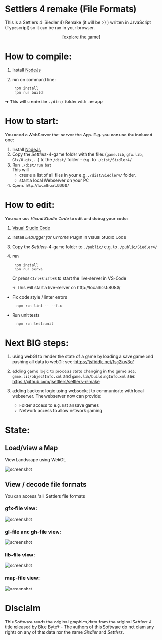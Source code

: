 # Settlers 4 remake (File Formats)
This is a Settlers 4 (Siedler 4) Remake (it will be :-) ) written in JavaScript (Typescript) so 
  it can be run in your browser.
  
<p style="text-align:center" align="center">
<a href="https://settlers.hmilch.net/">[explore the game]</a>
</p>


# How to compile:
1. Install [NodeJs](https://nodejs.org/)
2. run on command line:

        npm install
        npm run build


➜ This will create the `./dist/` folder with the app.


# How to start:
You need a WebServer that serves the App. E.g. you can use the included one:
1. Install [NodeJs](https://nodejs.org/)
2. Copy the *Settlers-4*-game folder with the files (`game.lib`, `gfx.lib`, `Gfx/0.gfx`, ...) to the `/dist/` folder - e.g. to `./dist/Siedler4/`
3. Run `./dist/run.bat` \
   This will: 
   * create a list of all files in your e.g. `./dist/Siedler4/` folder.
   * start a local Webserver on your PC
4. Open: http://localhost:8888/


# How to edit:
You can use *Visual Studio Code* to edit and debug your code:
1. [Visual Studio Code](https://code.visualstudio.com/)
2. Install *Debugger for Chrome* Plugin in Visual Studio Code
3. Copy the *Settlers-4*-game folder to `./public/` e.g.  to `./public/Siedler4/`
4. run

        npm install
        npm run serve

    Or press `Ctrl+Shift+B` to start the live-server in VS-Code

    ➜ This will start a live-server on http://localhost:8080/


* Fix code style / linter errors

        npm run lint -- --fix


* Run unit tests

        npm run test:unit



# Next BIG steps:
1. using webGl to render the state of a game by loading a save game and pushing all data to webGl:
  see: https://jsfiddle.net/fsg2kw3o/


2. adding game logic to process state changing in the game
  see: `game.lib/objectInfo.xml` and `game.lib/buildingInfo.xml`
  see: https://github.com/jsettlers/settlers-remake


3. adding backend logic
  using websocket to communicate with local webserver. The webserver now can provide: 
   * Folder access to e.g. list all save games
   * Network access to allow network gaming


# State:

## Load/view a Map

View Landscape using WebGL

![screenshot](docu/example-map-web-gl-2021_09.png)

## View / decode file formats
You can access 'all' Settlers file formats

### gfx-file view:
![screenshot](docu/example-gfx-view.png)

### gl-file and gh-file view:
![screenshot](docu/example-gx-view.png)

### lib-file view:
![screenshot](docu/example-lib-view.png)

### map-file view:
![screenshot](docu/example-map-view.png)


# Disclaim
This Software reads the original graphics/data from the original *Settlers 4* title released by Blue Byte® - The authors of this Software do not clam any rights on any of that data nor the name *Siedler* and *Settlers*.

